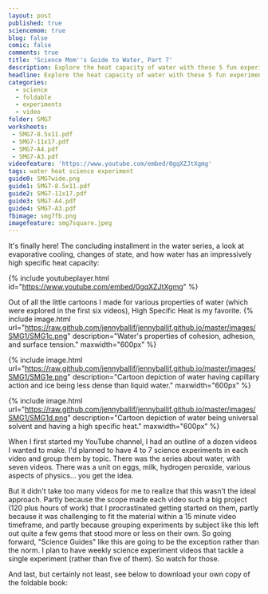 ```yaml
---
layout: post
published: true
sciencemom: true
blog: false
comic: false
comments: true
title: 'Science Mom''s Guide to Water, Part 7'
description: Explore the heat capacity of water with these 5 fun experiments.
headline: Explore the heat capacity of water with these 5 fun experiments.
categories:
  - science
  - foldable
  - experiments
  - video
folder: SMG7
worksheets:
 - SMG7-8.5x11.pdf
 - SMG7-11x17.pdf
 - SMG7-A4.pdf
 - SMG7-A3.pdf
videofeature: 'https://www.youtube.com/embed/0gqXZJtXgmg'
tags: water heat science experiment
guide0: SMG7wide.png
guide1: SMG7-8.5x11.pdf
guide2: SMG7-11x17.pdf
guide3: SMG7-A4.pdf
guide4: SMG7-A3.pdf
fbimage: smg7fb.png
imagefeature: smg7square.jpeg
---
```

It's finally here! The concluding installment in the water series, a look at evaporative cooling, changes of state, and how water has an impressively high specific heat capacity:

{% include youtubeplayer.html id="https://www.youtube.com/embed/0gqXZJtXgmg" %}

Out of all the little cartoons I made for various properties of water (which were explored in the first six videos), High Specific Heat is my favorite.
{% include image.html url="https://raw.github.com/jennyballif/jennyballif.github.io/master/images/SMG1/SMG1c.png" description="Water's properties of cohesion, adhesion, and surface tension." maxwidth="600px" %}

{% include image.html url="https://raw.github.com/jennyballif/jennyballif.github.io/master/images/SMG1/SMG1e.png" description="Cartoon depiction of water having capillary action and ice being less dense than liquid water." maxwidth="600px" %}

{% include image.html url="https://raw.github.com/jennyballif/jennyballif.github.io/master/images/SMG1/SMG1d.png" description="Cartoon depiction of water being universal solvent and having a high specific heat." maxwidth="600px" %}

When I first started my YouTube channel, I had an outline of a dozen videos I wanted to make. I'd planned to have 4 to 7 science experiments in each video and group them by topic. There was the series about water, with seven videos. There was a unit on eggs, milk, hydrogen peroxide, various aspects of physics... you get the idea. 

But it didn't take too many videos for me to realize that this wasn't the ideal approach. Partly because the scope made each video such a big project (120 plus hours of work) that I procrastinated getting started on them, partly because it was challenging to fit the material within a 15 minute video timeframe, and partly because grouping experiments by subject like this left out quite a few gems that stood more or less on their own. So going forward, "Science Guides" like this are going to be the exception rather than the norm. I plan to have weekly science experiment videos that tackle a single experiment (rather than five of them). So watch for those.

And last, but certainly not least, see below to download your own copy of the foldable book:

